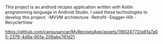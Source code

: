 


This project is an android recipes application written with Kotlin programming language in Android Studio.
I used these technologies to develop this project:
-MVVM architecture
-Retrofit 
-Dagger-Hilt
-RecyclerView 




https://github.com/cansusancar/MyRecipesApp/assets/116024772/a91a7a05-2379-4d9a-901a-209abe761d21



